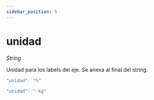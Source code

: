 ```yaml
---
sidebar_position: 5
---
```


# unidad

*String*

Unidad para los labels del eje. Se anexa al final del string.

```js
"unidad": "%"
```

```js
"unidad": " kg"
```
